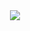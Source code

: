 <div align="center">
  <img widtht="1000" src="https://i.giphy.com/media/v1.Y2lkPTc5MGI3NjExNzNnMHFxdDIzbmJ3bjkzNXB5ZW1vOGN6cHV6bW56em81MHRlbDdlZSZlcD12MV9pbnRlcm5hbF9naWZfYnlfaWQmY3Q9Zw/VAG0Ct1MbUCju/giphy.gif"  />
</div>
